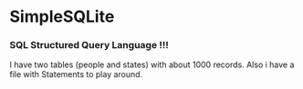 # SimpleSQLite

### SQL Structured Query Language !!!

I have two tables (people and states) with about 1000 records.
Also i have a file with Statements to play around.